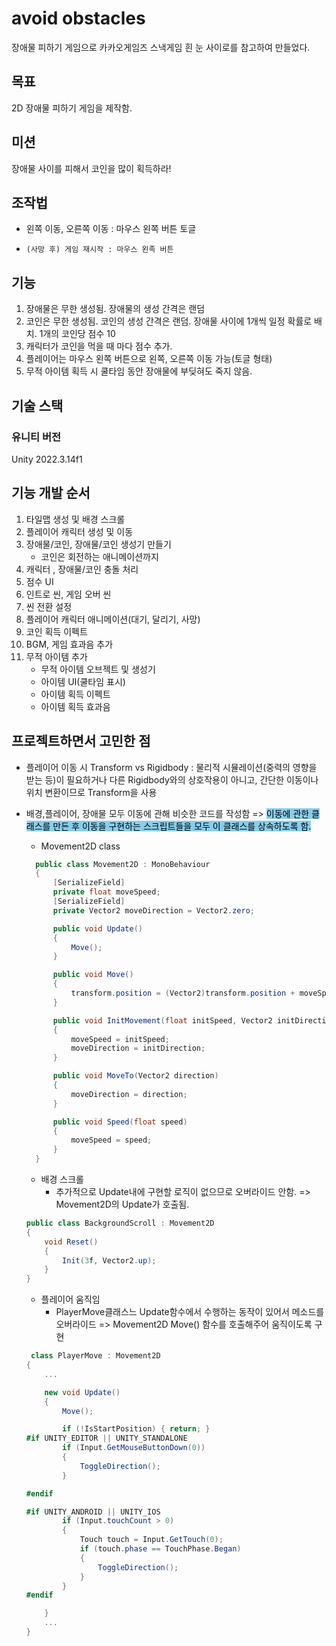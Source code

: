 # avoid obstacles

장애물 피하기 게임으로 카카오게임즈 스낵게임 흰 눈 사이로를 참고하여 만들었다.

## 목표

2D 장애물 피하기 게임을 제작함.

## 미션

장애물 사이를 피해서 코인을 많이 획득하라!

## 조작법

- 왼쪽 이동, 오른쪽 이동 : 마우스 왼쪽 버튼 토글
-     (사망 후) 게임 재시작 : 마우스 왼족 버튼

## 기능

1. 장애물은 무한 생성됨. 장애물의 생성 간격은 랜덤
2. 코인은 무한 생성됨. 코인의 생성 간격은 랜덤. 장애물 사이에 1개씩 일정 확률로 배치. 1개의 코인당 점수 10
3. 캐릭터가 코인을 먹을 때 마다 점수 추가.
4. 플레이어는 마우스 왼쪽 버튼으로 왼쪽, 오른쪽 이동 가능(토글 형태)
5. 무적 아이템 획득 시 쿨타임 동안 장애물에 부딪혀도 죽지 않음.

## 기술 스택

### 유니티 버전

Unity 2022.3.14f1

## 기능 개발 순서

1. 타일맵 생성 및 배경 스크롤
2. 플레이어 캐릭터 생성 및 이동
3. 장애물/코인, 장애물/코인 생성기 만들기
   - 코인은 회전하는 애니메이션까지
4. 캐릭터 , 장애물/코인 충돌 처리
5. 점수 UI
6. 인트로 씬, 게임 오버 씬
7. 씬 전환 설정
8. 플레이어 캐릭터 애니메이션(대기, 달리기, 사망)
9. 코인 획득 이펙트
10. BGM, 게임 효과음 추가
11. 무적 아이템 추가
    - 무적 아이템 오브젝트 및 생성기
    - 아이템 UI(쿨타임 표시)
    - 아이템 획득 이펙트
    - 아이템 획득 효과음

## 프로젝트하면서 고민한 점

- 플레이어 이동 시 Transform vs Rigidbody : 물리적 시뮬레이션(중력의 영향을 받는 등)이 필요하거나 다른 Rigidbody와의 상호작용이 아니고, 간단한 이동이나 위치 변환이므로 Transform을 사용

* 배경,플레이어, 장애물 모두 이동에 관해 비슷한 코드를 작성함 => <span style="background-color: skyblue; color: black;">이동에 관한 클래스를 만든 후 이동을 구현하는 스크립트들을 모두 이 클래스를 상속하도록 함.</span>

  - Movement2D class

  ```c#
    public class Movement2D : MonoBehaviour
    {
        [SerializeField]
        private float moveSpeed;
        [SerializeField]
        private Vector2 moveDirection = Vector2.zero;

        public void Update()
        {
            Move();
        }

        public void Move()
        {
            transform.position = (Vector2)transform.position + moveSpeed * Time.deltaTime * moveDirection;
        }

        public void InitMovement(float initSpeed, Vector2 initDirection)
        {
            moveSpeed = initSpeed;
            moveDirection = initDirection;
        }

        public void MoveTo(Vector2 direction)
        {
            moveDirection = direction;
        }

        public void Speed(float speed)
        {
            moveSpeed = speed;
        }
    }

  ```

  - 배경 스크롤
    - 추가적으로 Update내에 구현할 로직이 없으므로 오버라이드 안함. => Movement2D의 Update가 호출됨.

  ```C#
  public class BackgroundScroll : Movement2D
  {
      void Reset()
      {
          Init(3f, Vector2.up);
      }
  }

  ```

  - 플레이어 움직임
    - PlayerMove클래스느 Update함수에서 수행하는 동작이 있어서 메소드를 오버라이드 => Movement2D Move() 함수를 호출해주어 움직이도록 구현

  ```c#
   class PlayerMove : Movement2D
  {
      ...

      new void Update()
      {
          Move();

          if (!IsStartPosition) { return; }
  #if UNITY_EDITOR || UNITY_STANDALONE
          if (Input.GetMouseButtonDown(0))
          {
              ToggleDirection();
          }

  #endif

  #if UNITY_ANDROID || UNITY_IOS
          if (Input.touchCount > 0)
          {
              Touch touch = Input.GetTouch(0);
              if (touch.phase == TouchPhase.Began)
              {
                  ToggleDirection();
              }
          }
  #endif

      }
      ...
  }
  ```
